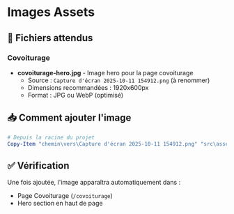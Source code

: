# Images Assets

## 📁 Fichiers attendus

### Covoiturage
- **covoiturage-hero.jpg** - Image hero pour la page covoiturage
  - Source : `Capture d'écran 2025-10-11 154912.png` (à renommer)
  - Dimensions recommandées : 1920x600px
  - Format : JPG ou WebP (optimisé)

## 📥 Comment ajouter l'image

```powershell
# Depuis la racine du projet
Copy-Item "chemin\vers\Capture d'écran 2025-10-11 154912.png" "src\assets\images\covoiturage-hero.jpg"
```

## ✅ Vérification

Une fois ajoutée, l'image apparaîtra automatiquement dans :
- Page Covoiturage (`/covoiturage`)
- Hero section en haut de page
